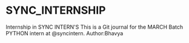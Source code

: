# SYNC_INTERNSHIP
Internship in SYNC INTERN'S This is a Git journal for the MARCH Batch PYTHON intern at @syncintern. Author:Bhavya

